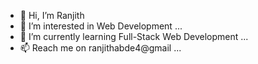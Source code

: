 - 👋 Hi, I’m Ranjith
- 👀 I’m interested in Web Development ...
- 🌱 I’m currently learning Full-Stack Web Development ...
- 📫 Reach me on ranjithabde4@gmail ...


<!---
ranjithn2k2/ranjithn2k2 is a ✨ special ✨ repository because its `README.md` (this file) appears on your GitHub profile.
You can click the Preview link to take a look at your changes.
--->
